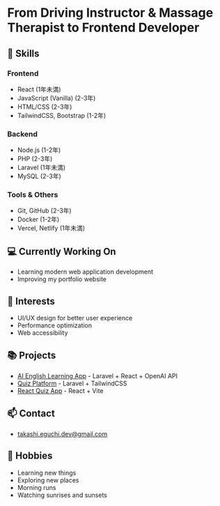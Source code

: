 # From Driving Instructor & Massage Therapist to Frontend Developer

## 🚀 Skills

### Frontend
- React (1年未満)
- JavaScript (Vanilla) (2-3年)
- HTML/CSS (2-3年)
- TailwindCSS, Bootstrap (1-2年)

### Backend
- Node.js (1-2年)
- PHP (2-3年)
- Laravel (1年未満)
- MySQL (2-3年)

### Tools & Others
- Git, GitHub (2-3年)
- Docker (1-2年)
- Vercel, Netlify (1年未満)

## 💻 Currently Working On
- Learning modern web application development
- Improving my portfolio website

## 🌱 Interests
- UI/UX design for better user experience
- Performance optimization
- Web accessibility

## 📚 Projects
- [AI English Learning App](https://github.com/Ten10sun/your-ai-english-app) - Laravel + React + OpenAI API
- [Quiz Platform](https://github.com/Ten10sun/lara-qui-app) - Laravel + TailwindCSS
- [React Quiz App](https://github.com/ten10sun/react-quiz) - React + Vite

## 📫 Contact
- takashi.eguchi.dev@gmail.com

## 🏃 Hobbies
- Learning new things
- Exploring new places
- Morning runs
- Watching sunrises and sunsets
